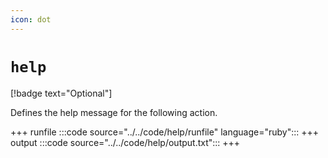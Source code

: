 ```yaml
---
icon: dot
---
```


# `help`

[!badge text="Optional"]

Defines the help message for the following action.

+++ runfile
:::code source="../../code/help/runfile" language="ruby":::
+++ output
:::code source="../../code/help/output.txt":::
+++
